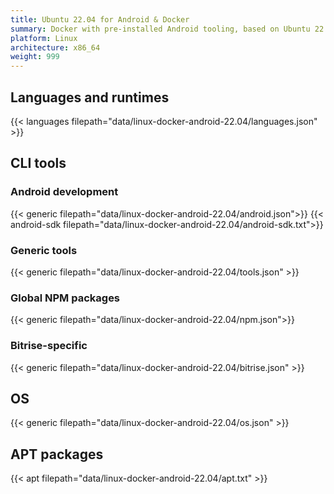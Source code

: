 ```yaml
---
title: Ubuntu 22.04 for Android & Docker
summary: Docker with pre-installed Android tooling, based on Ubuntu 22.04.
platform: Linux
architecture: x86_64
weight: 999
---
```


## Languages and runtimes

{{< languages filepath="data/linux-docker-android-22.04/languages.json" >}}

## CLI tools

### Android development

{{< generic filepath="data/linux-docker-android-22.04/android.json">}}
{{< android-sdk filepath="data/linux-docker-android-22.04/android-sdk.txt">}}

### Generic tools

{{< generic filepath="data/linux-docker-android-22.04/tools.json" >}}

### Global NPM packages

{{< generic filepath="data/linux-docker-android-22.04/npm.json">}}

### Bitrise-specific

{{< generic filepath="data/linux-docker-android-22.04/bitrise.json" >}}

## OS

{{< generic filepath="data/linux-docker-android-22.04/os.json" >}}

## APT packages

{{< apt filepath="data/linux-docker-android-22.04/apt.txt" >}}
